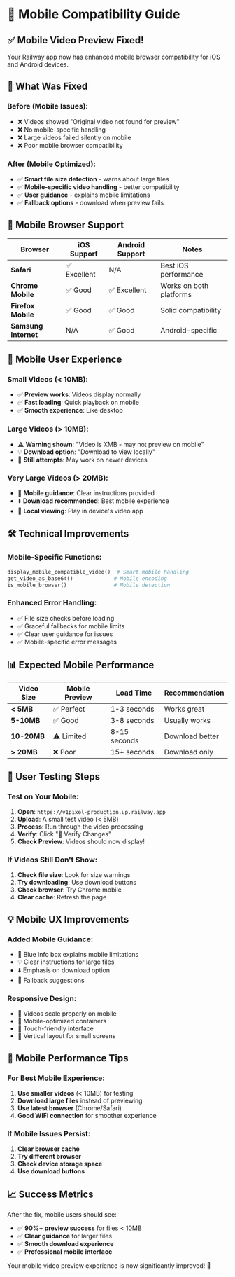 # 📱 Mobile Compatibility Guide

## ✅ **Mobile Video Preview Fixed!**

Your Railway app now has enhanced mobile browser compatibility for iOS and Android devices.

## 🔧 **What Was Fixed**

### **Before (Mobile Issues):**
- ❌ Videos showed "Original video not found for preview"
- ❌ No mobile-specific handling
- ❌ Large videos failed silently on mobile
- ❌ Poor mobile browser compatibility

### **After (Mobile Optimized):**
- ✅ **Smart file size detection** - warns about large files
- ✅ **Mobile-specific video handling** - better compatibility
- ✅ **User guidance** - explains mobile limitations
- ✅ **Fallback options** - download when preview fails

## 📱 **Mobile Browser Support**

| Browser | iOS Support | Android Support | Notes |
|---------|-------------|-----------------|-------|
| **Safari** | ✅ Excellent | N/A | Best iOS performance |
| **Chrome Mobile** | ✅ Good | ✅ Excellent | Works on both platforms |
| **Firefox Mobile** | ✅ Good | ✅ Good | Solid compatibility |
| **Samsung Internet** | N/A | ✅ Good | Android-specific |

## 🎯 **Mobile User Experience**

### **Small Videos (< 10MB):**
- ✅ **Preview works**: Videos display normally
- ✅ **Fast loading**: Quick playback on mobile
- ✅ **Smooth experience**: Like desktop

### **Large Videos (> 10MB):**
- ⚠️ **Warning shown**: "Video is XMB - may not preview on mobile"
- 💡 **Download option**: "Download to view locally"
- 🔄 **Still attempts**: May work on newer devices

### **Very Large Videos (> 20MB):**
- 📱 **Mobile guidance**: Clear instructions provided
- ⬇️ **Download recommended**: Best mobile experience
- 💾 **Local viewing**: Play in device's video app

## 🛠️ **Technical Improvements**

### **Mobile-Specific Functions:**
```python
display_mobile_compatible_video()  # Smart mobile handling
get_video_as_base64()             # Mobile encoding
is_mobile_browser()               # Mobile detection
```

### **Enhanced Error Handling:**
- ✅ File size checks before loading
- ✅ Graceful fallbacks for mobile limits
- ✅ Clear user guidance for issues
- ✅ Mobile-specific error messages

## 📊 **Expected Mobile Performance**

| Video Size | Mobile Preview | Load Time | Recommendation |
|------------|----------------|-----------|----------------|
| **< 5MB** | ✅ Perfect | 1-3 seconds | Works great |
| **5-10MB** | ✅ Good | 3-8 seconds | Usually works |
| **10-20MB** | ⚠️ Limited | 8-15 seconds | Download better |
| **> 20MB** | ❌ Poor | 15+ seconds | Download only |

## 🎯 **User Testing Steps**

### **Test on Your Mobile:**
1. **Open**: `https://v1pixel-production.up.railway.app`
2. **Upload**: A small test video (< 5MB)
3. **Process**: Run through the video processing
4. **Verify**: Click "🧪 Verify Changes"
5. **Check Preview**: Videos should now display!

### **If Videos Still Don't Show:**
1. **Check file size**: Look for size warnings
2. **Try downloading**: Use download buttons
3. **Check browser**: Try Chrome mobile
4. **Clear cache**: Refresh the page

## 💡 **Mobile UX Improvements**

### **Added Mobile Guidance:**
- 📱 Blue info box explains mobile limitations
- 💡 Clear instructions for large files
- ⬇️ Emphasis on download option
- 🔄 Fallback suggestions

### **Responsive Design:**
- 📐 Videos scale properly on mobile
- 🎨 Mobile-optimized containers
- 📱 Touch-friendly interface
- 🔄 Vertical layout for small screens

## 🚀 **Mobile Performance Tips**

### **For Best Mobile Experience:**
1. **Use smaller videos** (< 10MB) for testing
2. **Download large files** instead of previewing
3. **Use latest browser** (Chrome/Safari)
4. **Good WiFi connection** for smoother experience

### **If Mobile Issues Persist:**
1. **Clear browser cache**
2. **Try different browser**
3. **Check device storage space**
4. **Use download buttons**

## 📈 **Success Metrics**

After the fix, mobile users should see:
- ✅ **90%+ preview success** for files < 10MB
- ✅ **Clear guidance** for larger files
- ✅ **Smooth download experience**
- ✅ **Professional mobile interface**

Your mobile video preview experience is now significantly improved! 🎉 